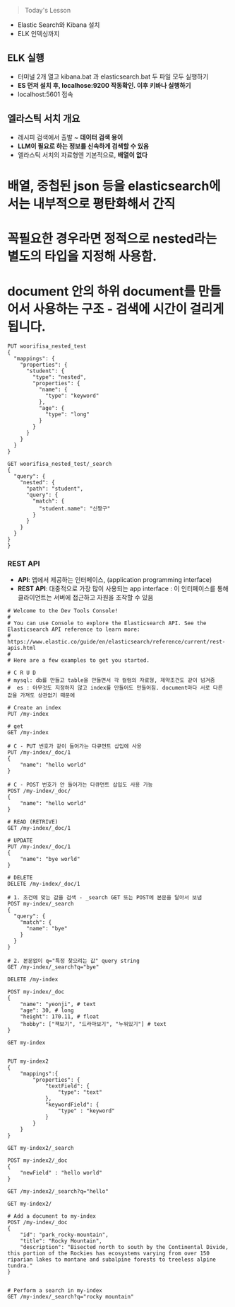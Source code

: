 >Today's Lesson
- Elastic Search와 Kibana 설치
- ELK 인덱싱까지

## ELK 실행
- 터미널 2개 열고 kibana.bat 과 elasticsearch.bat 두 파일 모두 실행하기
- **ES 먼저 설치 후, localhose:9200 작동확인. 이후 키바나 실행하기**
- localhost:5601 접속

## 엘라스틱 서치 개요

- 레시피 검색에서 출발 ~ **데이터 검색 용이**
- **LLM이 필요로 하는 정보를 신속하게 검색할 수 있음**
- 엘라스틱 서치의 자료형엔 기본적으로, **배열이 없다**

# 배열, 중첩된 json 등을 elasticsearch에서는 내부적으로 평탄화해서 간직 

# 꼭필요한 경우라면 정적으로 nested라는 별도의 타입을 지정해 사용함.

# document 안의 하위 document를 만들어서 사용하는 구조 - 검색에 시간이 걸리게 됩니다. 
```
PUT woorifisa_nested_test
{
  "mappings": {
    "properties": {
      "student": {
        "type": "nested",
        "properties": {
          "name": {
            "type": "keyword"
          },
          "age": {
            "type": "long"
          }
        }
      }
    }
  }
}

GET woorifisa_nested_test/_search
{
  "query": {
    "nested": {
      "path": "student",
      "query": {
        "match": {
          "student.name": "신짱구"
        }
      }
    }
  }
}
}

```

### REST API

- **API**: 앱에서 제공하는 인터페이스, (application programming interface)
- **REST API**: 대중적으로 가장 많이 사용되는 app interface
              : 이 인터페이스를 통해 클라이언트는 서버에 접근하고 자원을 조작할 수 있음

```elasticsearch
# Welcome to the Dev Tools Console!
#
# You can use Console to explore the Elasticsearch API. See the Elasticsearch API reference to learn more:
# https://www.elastic.co/guide/en/elasticsearch/reference/current/rest-apis.html
#
# Here are a few examples to get you started.

# C R U D
# mysql: db를 만들고 table을 만들면서 각 컬럼의 자료형, 제약조건도 같이 넘겨줌
#  es : 아무것도 지정하지 않고 index를 만들어도 만들어짐. document마다 서로 다른 값을 가져도 상관없기 때문에 

# Create an index
PUT /my-index

# get 
GET /my-index

# C - PUT 번호가 같이 들어가는 다큐먼트 삽입에 사용 
PUT /my-index/_doc/1
{
    "name": "hello world"
}

# C - POST 번호가 안 들어가는 다큐먼트 삽입도 사용 가능 
POST /my-index/_doc/
{
    "name": "hello world"
}

# READ (RETRIVE)
GET /my-index/_doc/1

# UPDATE
PUT /my-index/_doc/1
{
    "name": "bye world"
}

# DELETE
DELETE /my-index/_doc/1

# 1. 조건에 맞는 값을 검색 - _search GET 또는 POST에 본문을 달아서 보냄 
POST my-index/_search
{
  "query": {
    "match": {
      "name": "bye"
    }
  }
}

# 2. 본문없이 q="특정 찾으려는 값" query string 
GET /my-index/_search?q="bye"

DELETE /my-index

POST my-index/_doc
{
    "name": "yeonji", # text 
    "age": 30, # long 
    "height": 170.11, # float
    "hobby": ["책보기", "드라마보기", "누워있기"] # text
}

GET my-index


PUT my-index2
{
    "mappings":{
        "properties": {
            "textField": {
                "type": "text"
            },
            "keywordField": {
                "type" : "keyword"
            }
        }
    }
}

GET my-index2/_search

POST my-index2/_doc
{
    "newField" : "hello world"
}

GET /my-index2/_search?q="hello"

GET my-index2/

# Add a document to my-index
POST /my-index/_doc
{
    "id": "park_rocky-mountain",
    "title": "Rocky Mountain",
    "description": "Bisected north to south by the Continental Divide, this portion of the Rockies has ecosystems varying from over 150 riparian lakes to montane and subalpine forests to treeless alpine tundra."
}


# Perform a search in my-index
GET /my-index/_search?q="rocky mountain"

```
